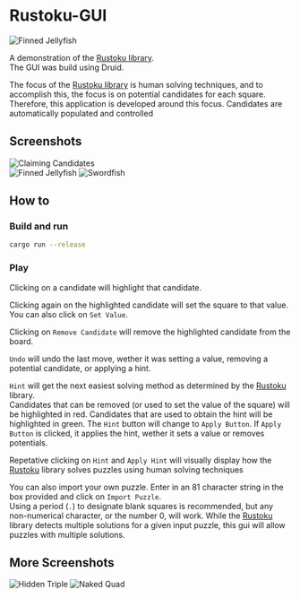 # Rustoku-GUI

![Finned Jellyfish](./screenshots/finnedjelly.png)

A demonstration of the [Rustoku library](https://github.com/timlikestacos/rustoku).  
The GUI was build using Druid.

The focus of the [Rustoku library](https://github.com/timlikestacos/rustoku) is human solving techniques, and
to accomplish this, the focus is on potential candidates for each square.  Therefore, this application is 
developed around this focus.  Candidates are automatically populated and controlled 



## Screenshots 

![Claiming Candidates](./screenshots/claiming.png)  
![Finned Jellyfish](./screenshots/finnedjelly.png)
![Swordfish](./screenshots/swordfish.png)

## How to

### Build and run

```bash
cargo run --release
```

### Play

Clicking on a candidate will highlight that candidate.

Clicking again on the highlighted candidate will set the square to that value.  You can also click on `Set Value`.

Clicking on `Remove Candidate` will remove the highlighted candidate from the board. 

`Undo` will undo the last move, wether it was setting a value, removing a potential candidate, or applying a hint.  

`Hint` will get the next easiest solving method as determined by the [Rustoku](https://github.com/timlikestacos/rustoku) library.  
Candidates that can be removed (or used to set the value of the square) will be highlighted in red. 
Candidates that are used to obtain the hint will be highlighted in green. 
The `Hint` button will change to `Apply Button`.  If `Apply Button` is clicked, it applies the hint, wether it sets a 
value or removes potentials.

Repetative clicking on `Hint` and `Apply Hint` will visually display how the [Rustoku](https://github.com/timlikestacos/rustoku) library
 solves puzzles using human solving techniques

You can also import your own puzzle. Enter in an 81 character string in the box provided and click on `Import Puzzle`.  
Using a period (`.`) to designate blank squares is recommended, but any non-numerical character, or the number 0, will work.
While the [Rustoku](https://github.com/timlikestacos/rustoku) library detects multiple solutions for a given input puzzle,
 this gui will allow puzzles with multiple solutions.

## More Screenshots

![Hidden Triple](./screenshots/hiddentriple.png)
![Naked Quad](./screenshots/nakedQuad.png)